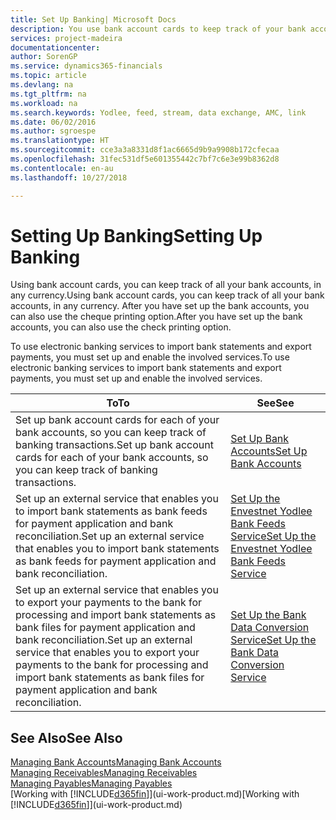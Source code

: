 ```yaml
---
title: Set Up Banking| Microsoft Docs
description: You use bank account cards to keep track of your bank accounts and set up bank feeds, such as Yodlee, to exchange data.
services: project-madeira
documentationcenter: 
author: SorenGP
ms.service: dynamics365-financials
ms.topic: article
ms.devlang: na
ms.tgt_pltfrm: na
ms.workload: na
ms.search.keywords: Yodlee, feed, stream, data exchange, AMC, link
ms.date: 06/02/2016
ms.author: sgroespe
ms.translationtype: HT
ms.sourcegitcommit: cce3a3a8331d8f1ac6665d9b9a9908b172cfecaa
ms.openlocfilehash: 31fec531df5e601355442c7bf7c6e3e99b8362d8
ms.contentlocale: en-au
ms.lasthandoff: 10/27/2018

---
```

# <a name="setting-up-banking"></a><span data-ttu-id="2ae3b-103">Setting Up Banking</span><span class="sxs-lookup"><span data-stu-id="2ae3b-103">Setting Up Banking</span></span>
<span data-ttu-id="2ae3b-104">Using bank account cards, you can keep track of all your bank accounts, in any currency.</span><span class="sxs-lookup"><span data-stu-id="2ae3b-104">Using bank account cards, you can keep track of all your bank accounts, in any currency.</span></span> <span data-ttu-id="2ae3b-105">After you have set up the bank accounts, you can also use the cheque printing option.</span><span class="sxs-lookup"><span data-stu-id="2ae3b-105">After you have set up the bank accounts, you can also use the check printing option.</span></span>

<span data-ttu-id="2ae3b-106">To use electronic banking services to import bank statements and  export payments, you must set up and enable the involved services.</span><span class="sxs-lookup"><span data-stu-id="2ae3b-106">To use electronic banking services to import bank statements and  export payments, you must set up and enable the involved services.</span></span>

| <span data-ttu-id="2ae3b-107">To</span><span class="sxs-lookup"><span data-stu-id="2ae3b-107">To</span></span> | <span data-ttu-id="2ae3b-108">See</span><span class="sxs-lookup"><span data-stu-id="2ae3b-108">See</span></span> |
| --- | --- |
| <span data-ttu-id="2ae3b-109">Set up bank account cards for each of your bank accounts, so you can keep track of banking transactions.</span><span class="sxs-lookup"><span data-stu-id="2ae3b-109">Set up bank account cards for each of your bank accounts, so you can keep track of banking transactions.</span></span> |[<span data-ttu-id="2ae3b-110">Set Up Bank Accounts</span><span class="sxs-lookup"><span data-stu-id="2ae3b-110">Set Up Bank Accounts</span></span>](bank-how-setup-bank-accounts.md) |
| <span data-ttu-id="2ae3b-111">Set up an external service that enables you to import bank statements as bank feeds for payment application and bank reconciliation.</span><span class="sxs-lookup"><span data-stu-id="2ae3b-111">Set up an external service that enables you to import bank statements as bank feeds for payment application and bank reconciliation.</span></span> |[<span data-ttu-id="2ae3b-112">Set Up the Envestnet Yodlee Bank Feeds Service</span><span class="sxs-lookup"><span data-stu-id="2ae3b-112">Set Up the Envestnet Yodlee Bank Feeds Service</span></span>](bank-how-setup-bank-statement-service.md) |
| <span data-ttu-id="2ae3b-113">Set up an external service that enables you to export your payments to the bank for processing  and import bank statements as bank files for payment application and bank reconciliation.</span><span class="sxs-lookup"><span data-stu-id="2ae3b-113">Set up an external service that enables you to export your payments to the bank for processing  and import bank statements as bank files for payment application and bank reconciliation.</span></span> |[<span data-ttu-id="2ae3b-114">Set Up the Bank Data Conversion Service</span><span class="sxs-lookup"><span data-stu-id="2ae3b-114">Set Up the Bank Data Conversion Service</span></span>](bank-how-setup-bank-data-conversion-service.md) |

## <a name="see-also"></a><span data-ttu-id="2ae3b-115">See Also</span><span class="sxs-lookup"><span data-stu-id="2ae3b-115">See Also</span></span>
[<span data-ttu-id="2ae3b-116">Managing Bank Accounts</span><span class="sxs-lookup"><span data-stu-id="2ae3b-116">Managing Bank Accounts</span></span>](bank-manage-bank-accounts.md)  
[<span data-ttu-id="2ae3b-117">Managing Receivables</span><span class="sxs-lookup"><span data-stu-id="2ae3b-117">Managing Receivables</span></span>](receivables-manage-receivables.md)  
[<span data-ttu-id="2ae3b-118">Managing Payables</span><span class="sxs-lookup"><span data-stu-id="2ae3b-118">Managing Payables</span></span>](payables-manage-payables.md)  
<span data-ttu-id="2ae3b-119">[Working with [!INCLUDE[d365fin](includes/d365fin_md.md)]](ui-work-product.md)</span><span class="sxs-lookup"><span data-stu-id="2ae3b-119">[Working with [!INCLUDE[d365fin](includes/d365fin_md.md)]](ui-work-product.md)</span></span>

